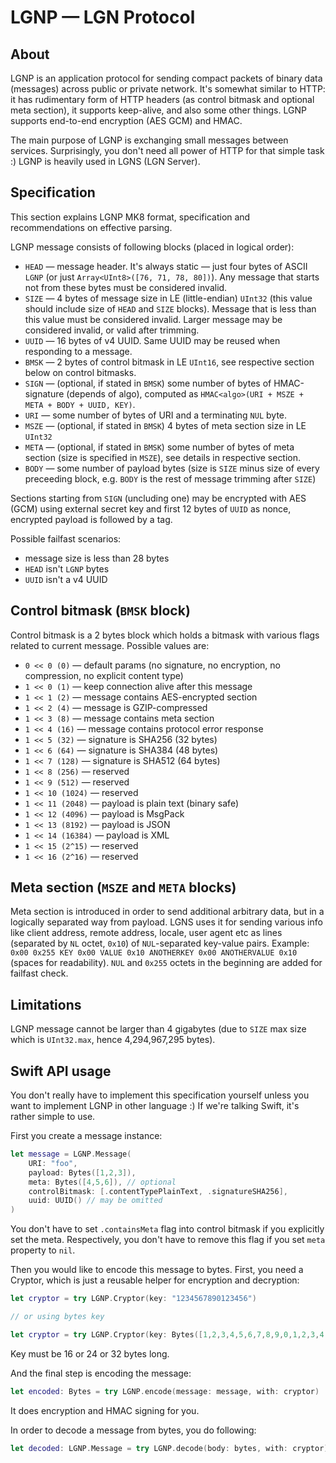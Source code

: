 # LGNP — LGN Protocol

## About
LGNP is an application protocol for sending compact packets of binary data (messages) across public or private network. It's somewhat similar to HTTP: it has rudimentary form of HTTP headers (as control bitmask and optional meta section), it supports keep-alive, and also some other things. LGNP supports end-to-end encryption (AES GCM) and HMAC.

The main purpose of LGNP is exchanging small messages between services. Surprisingly, you don't need all power of HTTP for that simple task :) LGNP is heavily used in LGNS (LGN Server).

## Specification
This section explains LGNP MK8 format, specification and recommendations on effective parsing.

LGNP message consists of following blocks (placed in logical order):

* `HEAD` — message header. It's always static — just four bytes of ASCII `LGNP` (or just `Array<UInt8>([76, 71, 78, 80])`). Any message that starts not from these bytes must be considered invalid.
* `SIZE` — 4 bytes of message size in LE (little-endian) `UInt32` (this value should include size of `HEAD` and `SIZE` blocks). Message that is less than this value must be considered invalid. Larger message may be considered invalid, or valid after trimming.
* `UUID` — 16 bytes of v4 UUID. Same UUID may be reused when responding to a message. 
* `BMSK` — 2 bytes of control bitmask in LE `UInt16`, see respective section below on control bitmasks.
* `SIGN` — (optional, if stated in `BMSK`) some number of bytes of HMAC-signature (depends of algo), computed as `HMAC<algo>(URI + MSZE + META + BODY + UUID, KEY)`.
* `URI` — some number of bytes of URI and a terminating `NUL` byte.
* `MSZE` — (optional, if stated in `BMSK`) 4 bytes of meta section size in LE `UInt32`
* `META` — (optional, if stated in `BMSK`) some number of bytes of meta section (size is specified in `MSZE`), see details in respective section.
* `BODY` — some number of payload bytes (size is `SIZE` minus size of every preceeding block, e.g. `BODY` is the rest of message trimming after `SIZE`)

Sections starting from `SIGN` (uncluding one) may be encrypted with AES (GCM) using external secret key and first 12 bytes of `UUID` as nonce, encrypted payload is followed by a tag.

Possible failfast scenarios:
* message size is less than 28 bytes 
* `HEAD` isn't `LGNP` bytes
* `UUID` isn't a v4 UUID

## Control bitmask (`BMSK` block)
Control bitmask is a 2 bytes block which holds a bitmask with various flags related to current message. Possible values are:
* `0 << 0 (0)` — default params (no signature, no encryption, no compression, no explicit content type)
* `1 << 0 (1)` — keep connection alive after this message
* `1 << 1 (2)` — message contains AES-encrypted section
* `1 << 2 (4)` — message is GZIP-compressed
* `1 << 3 (8)` — message contains meta section
* `1 << 4 (16)` — message contains protocol error response
* `1 << 5 (32)` — signature is SHA256 (32 bytes)
* `1 << 6 (64)` — signature is SHA384 (48 bytes)
* `1 << 7 (128)` — signature is SHA512 (64 bytes)
* `1 << 8 (256)` — reserved
* `1 << 9 (512)` — reserved
* `1 << 10 (1024)` — reserved
* `1 << 11 (2048)` — payload is plain text (binary safe)
* `1 << 12 (4096)` — payload is MsgPack
* `1 << 13 (8192)` — payload is JSON
* `1 << 14 (16384)` — payload is XML
* `1 << 15 (2^15)` — reserved
* `1 << 16 (2^16)` — reserved

## Meta section (`MSZE` and `META` blocks)
Meta section is introduced in order to send additional arbitrary data, but in a logically separated way from payload. LGNS uses it for sending various info like client address, remote address, locale, user agent etc as lines (separated by `NL` octet, `0x10`) of `NUL`-separated key-value pairs. Example: `0x00 0x255 KEY 0x00 VALUE 0x10 ANOTHERKEY 0x00 ANOTHERVALUE 0x10` (spaces for readability). `NUL` and `0x255` octets in the beginning are added for failfast check.

## Limitations
LGNP message cannot be larger than 4 gigabytes (due to `SIZE` max size which is `UInt32.max`, hence 4,294,967,295 bytes).

## Swift API usage
You don't really have to implement this specification yourself unless you want to implement LGNP in other language :) If we're talking Swift, it's rather simple to use.

First you create a message instance:

```swift
let message = LGNP.Message(
    URI: "foo",
    payload: Bytes([1,2,3]),
    meta: Bytes([4,5,6]), // optional
    controlBitmask: [.contentTypePlainText, .signatureSHA256],
    uuid: UUID() // may be omitted
)
```

You don't have to set `.containsMeta` flag into control bitmask if you explicitly set the meta. Respectively, you don't have to remove this flag if you set `meta` property to `nil`.

Then you would like to encode this message to bytes. First, you need a Cryptor, which is just a reusable helper for encryption and decryption:

```swift
let cryptor = try LGNP.Cryptor(key: "1234567890123456")

// or using bytes key

let cryptor = try LGNP.Cryptor(key: Bytes([1,2,3,4,5,6,7,8,9,0,1,2,3,4,5,6])
```

Key must be 16 or 24 or 32 bytes long. 

And the final step is encoding the message:

```swift
let encoded: Bytes = try LGNP.encode(message: message, with: cryptor)
```

It does encryption and HMAC signing for you.

In order to decode a message from bytes, you do following:

```swift
let decoded: LGNP.Message = try LGNP.decode(body: bytes, with: cryptor)
```
